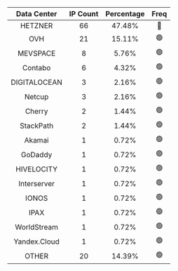 | Data Center | IP Count | Percentage | Freq |
|:------------:|:--------:|:-----------:|:-----:|
| HETZNER | 66 | 47.48% | 🔴 |
| OVH | 21 | 15.11% | 🟢 |
| MEVSPACE | 8 | 5.76% | 🟢 |
| Contabo | 6 | 4.32% | 🟢 |
| DIGITALOCEAN | 3 | 2.16% | 🟢 |
| Netcup | 3 | 2.16% | 🟢 |
| Cherry | 2 | 1.44% | 🟢 |
| StackPath | 2 | 1.44% | 🟢 |
| Akamai | 1 | 0.72% | 🟢 |
| GoDaddy | 1 | 0.72% | 🟢 |
| HIVELOCITY | 1 | 0.72% | 🟢 |
| Interserver | 1 | 0.72% | 🟢 |
| IONOS | 1 | 0.72% | 🟢 |
| IPAX | 1 | 0.72% | 🟢 |
| WorldStream | 1 | 0.72% | 🟢 |
| Yandex.Cloud | 1 | 0.72% | 🟢 |
| OTHER | 20 | 14.39% | 🟢 |